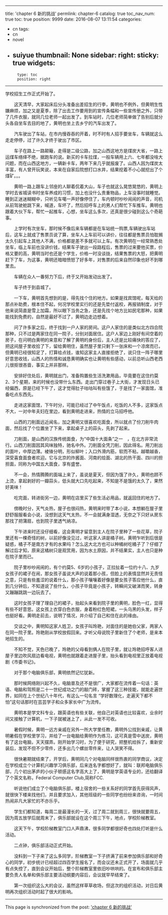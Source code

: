 
---
title: 'chapter 6 新的挑战'
permlink: chapter-6
catalog: true
toc_nav_num: true
toc: true
position: 9999
date: 2016-08-07 13:11:54
categories:
- cn
tags:
- cn
- novel
- suiyue
thumbnail: None
sidebar:
    right:
        sticky: true
widgets:
    -
        type: toc
        position: right
---


学校招生工作正式开始了。

　　这天清早，大家起床后分头准备出差招生的行李，黄明也不例外，但黄明生性嫌麻烦，加之又是夏季，除了出去工作要用到的宣传条幅和一些宣传册之外，只带了几件衣服，就同几位老师一起出发了。到车站时，几位老师简单做了告别后就分头各自坐车去目的地了，黄明也坐上去乡宁的汽车出发了。

　　汽车驶出了车站，在市内慢吞吞的开着，时不时有人招手要坐车，车辆就这么走走停停，过了许久才终于驶出了市区。

　　车子在路上一路颠簸，走得是二级公路，加之山西这地方是煤炭大省，一路上运煤车络绎不绝，据跑车的说。新买的卡车拉煤，一般车辆用上六、七年都没啥大问题，而在山西这地方，一辆新卡车，两年下来几乎就报废了。山西人因为煤炭太丰富，有人曾开玩笑说，本来在自家后院想打口水井，结果挖着不小心就挖出了个煤矿。。。

　　黄明一路上跟车上邻座的人聊着侃着大山，车子也就这么晃悠晃悠的，黄明上学时去省城读书时坐车养成的习惯，加上也没什么贵重物品，上车没事时就睡觉。睡到正迷迷糊糊中，只听见车噶一声好像停住了，车内顿时吵吵闹闹的声音，司机从前驾驶舱跳下来，喊道，车坏了，然后招呼车上的男人们帮忙下车推车。黄明也跟着大伙下车，帮忙一起推车，心想，坐车这么多次，还真是很少碰到这么个奇葩事。

　　上学时有次坐车，那时候不像后来车辆都是在车站统一购票,车辆驶出车站后，这车上就成了售票员说了算，坐车人上车前可以讲价，往往都是售票员怕耽搁太久引起车上其他人不满，价格都是差不多就可以上车。有次黄明在一经常熟悉处坐车，临上车前也没讲价钱，结果车子驶出一段路程后，售票的过来要他买票，价格又要的高，黄明当时也还是个学生，价格一时没谈拢，结果售票的大怒，把黄明赶下了车，为这事，黄明还暗暗愤怒了好多年，对售票的后来自然印象也好不到哪里去。

　　车辆在众人一番努力下后，终于又开始发动出发了。

　　车子终于到县城了。

　　一下车，黄明首先想到的是，得先找个住的地方。如果是找宾馆呢，每天给的那点补助费，根本住不起，何况学校里实行的还是先垫付返校，再报销制度，对于他来说简直是雪上加霜，所以眼下当务之急，还是先找个地方比如民宅那种，如果能找到免费的，自然是最好不过了，黄明边走边想着。

　　问了许多家之后，终于找到一户人家的房间。这户人家住的是类似北方四合院那种，只不过是两家住在同一院子，分别对面居住。这户人家边上刚好有间空着的房子，在问明白黄明的来意和了解了黄明的身份后，主人还是比较痛快的答应了，把这间屋子里收拾了下，留给黄明住，虽然屋子里只剩下一张床和一个凉席而已，但黄明已经很知足了，打算给点钱，谁知这家主人直接拒绝了，说只住一阵子哪里好意思收钱，山西人的热情和诚恳黄明确实也让黄明有些感动，以前总听山西老西儿很抠很吝啬，事实上并非那样。

　　安排好住处后，黄明就出门，准备购置些生活洗漱用品，毕竟要在这住约莫2、3个星期，来的时候也没带什么东西。走出门穿过巷子上大街，才发现日头已经偏西，原是已经下午了，这才觉得肚子咕咕叫有些饿了，于是找了一家面馆，准备吃点东西先。

　　走进这家面馆，下午时分，可能已经过了中午饭点，吃饭的人不多，这家饭点不大，一对中年夫妇在里边，看到黄明走进来，热情的立马招呼他。

　　山西的刀削面远近闻名，加之黄明又很喜欢吃面食，所以就点了份刀削牛肉面，然后找了个位置坐了下来，拿起桌子上的蒜头，先剥了起来。

　　刀削面，是山西的汉族传统面食，为“中国十大面条”之一　，在北方非常流行。山西刀削面因其风味独特，驰名中外。刀削面全凭刀削，因此得名。用刀削出的面叶，中厚边薄。棱锋分明，形似柳叶；入口外滑内筋，软而不粘，越嚼越香，深受喜食面食者欢迎。它与北京的炸酱面、河南的烩面、湖北的热干面、四川的担担面，同称为中国五大面食，享有盛誉。

　　不一会，热情腾腾的面端上来了，虽说是夏天，但因为饿了许久，黄明也顾不上烫，拿起剥好的一瓣蒜头，低头就大口先吃起来，不知是不是饿的太久了，果然好美味！

　　吃完面，转进街另一边，黄明在店里买了些生活必用品，就返回住的地方了。

　　傍晚时分，天气炎热，屋子也很闷热，黄明来时带了本小说，本想躺在屋子里舒舒服服看会小说，没想到这天气太热，不一会就满身湿透，无奈之下只好从房东那找了把蒲扇，也到院子里透气纳凉。

　　下午进来时还没仔细看，这会黄明才留意到主人在院子里种了一些花草，院子里还有一棵奇怪的树，以前好像没见过，听这家人讲是橘子树。黄明乍听到后很是疑惑，橘子不是南方才有的水果吗？怎么这大北方也可以种橘树吃橘子了？仔细了解过后才知，原来这橘树只是观赏用，因为水土原因，并不结果实，主人也只是种在院子里而已。

　　院子里吵吵闹闹的，有个约莫5、6岁的小孩子，正拉扯着一位约十八、九岁女孩子的裙子在闹，那女孩子虽说大声的说着那小孩，但脸上的表情显然并无责怪之意，只是有些羞涩的说着什么，那小孩子嚷嚷着好像是要女孩子答应他什么，直到几分钟后，不知道说了些什么，小孩子毕竟是小孩子，转瞬间又破涕而笑，转身又蹦蹦跳跳一边玩去了。

　　这时女孩子理了理自己的裙子，抬起头来看到院子里的黄明，脸色一红，显得有些不好意思。这女孩上衣穿白色衣服，身着粉红色短裙，一头乌黑的头发，样子也挺好看。黄明走前去，说明了情况，并介绍了自己和住在此的缘由。

　　交谈之中，黄明知这家人姓卫，女孩子叫玲艳，对面住的是她伯父家，两家人在同一院子里。玲艳刚从学校放假回来。才听父母说院子里新住了个老师，是来本地招生的。

　　不知不觉，天色已晚了，玲艳的父母看到俩人在院子里，就让玲艳招呼客人进屋子里边吹风扇边看电视，黄明也就跟着走进屋子里，抬头看到电视里正放着电视剧《市委书记》。

　　对于那个电脑俱乐部，黄明依然记忆犹新。

　　那时候网络刚兴起不久，电脑普及还不是很广，大家都在流传着一句话：英语、电脑和驾照是二十一世纪成功之门的敲门砖，掌握了这三种技能，就能走遍世界，如同在上个世纪八十年代，有这么一句名言 “学好数理化，走遍天下都不怕”这句话那时在芸芸学子和众多家长中广为流传。

　　黄明本是学文科专业，跟英语也有些关联，他自己对英语也比较喜欢，业余时间又接触了计算机，一下子就被迷上了，从此一发不可收。

　　暑假时候，黄明一远方亲戚在另外一所大学里任教，黄明外公找到亲戚，让黄明暑假在学校里学习，并给了一台电脑给黄明作为练习，这可真是雪中送炭，黄明有了这台电脑，天天摆弄。刚开始学习时，为了便于研究，把整机给拆了，重新安装后，发现不但不少零件，还多出几个螺丝零件来，让人哭笑不得。

　　很快暑期就结束了，开学后，黄明同几个对电脑同样很热衷的同学商议，决定在学校成立个计算机兴趣学习俱乐部，后来连名字都想好了，就叫：联邦电脑俱乐部，几个初出茅庐的小伙子顿感这名字高大上了，黄明是学英语专业的，还给翻译了个英文名称，Federal Computer Club,简称FCC.

　　听说他们成立了个电脑俱乐部，楼上宿舍的一些关系好的同学首先获得风声，就很快下楼来找他们，并且要求加入，其他班级的一些同学也纷纷来咨询，一时间热闹非凡大家忙的不亦乐乎。

　　学生们都知道，每周二是最漫长的一天，过了周二就到周三，很快就要周五，因为周五放学后就周末了，俱乐部就设在这个周三下午，地点，学校阶梯教室。

　　这天下午，学校阶梯教室门口人声鼎沸，很多同学都很好奇也四处打听是什么活动。

　　二点钟，俱乐部活动正式开始。

　　没料到一下子来了这么多同学，阶梯教室一下子挤满了前来参加俱乐部和好奇心的同学，初步统计已经超过四百学生报名了，而会议还未正式开了，场面就几乎有点失控了，直到会议开始后，整个阶梯教室里依旧吵哄哄的。在宣布和俱乐部主要负责人名单和俱乐部主要活动纲要内容后，会议就早早结束了。

　　第一次组织这么大的会议，虽然这样草草收场，但这次的组织活动，对日后黄明再次组织活动时起了很大的影响。

- - -

This page is synchronized from the post: ['chapter 6 新的挑战'](https://steemit.com/@rivalhw/chapter-6)

